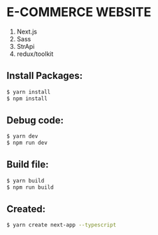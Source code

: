 # E-COMMERCE WEBSITE 
1. Next.js
2. Sass
3. StrApi
4. redux/toolkit


## Install Packages:

```bash
$ yarn install
$ npm install
```

## Debug code:

```bash
$ yarn dev
$ npm run dev
```

## Build file:

```bash
$ yarn build
$ npm run build
```

## Created:

```bash
$ yarn create next-app --typescript
```